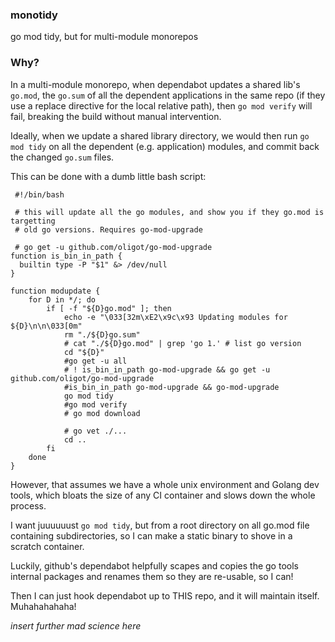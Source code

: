 ### monotidy
go mod tidy, but for multi-module monorepos

### Why?

In a multi-module monorepo, when dependabot updates a shared lib's `go.mod`, the `go.sum` of all the dependent applications in the same repo (if they use a replace directive for the local relative path), then `go mod verify` will fail, breaking the build without manual intervention.

Ideally, when we update a shared library directory, we would then run `go mod tidy` on all the dependent (e.g. application) modules, and commit back the changed `go.sum` files.

This can be done with a dumb little bash script:
```shell
 #!/bin/bash

 # this will update all the go modules, and show you if they go.mod is targetting
 # old go versions. Requires go-mod-upgrade

 # go get -u github.com/oligot/go-mod-upgrade
function is_bin_in_path {
  builtin type -P "$1" &> /dev/null
}

function modupdate {
    for D in */; do
        if [ -f "${D}go.mod" ]; then
            echo -e "\033[32m\xE2\x9c\x93 Updating modules for ${D}\n\n\033[0m"
            rm "./${D}go.sum"
            # cat "./${D}go.mod" | grep 'go 1.' # list go version
            cd "${D}"
            #go get -u all
            # ! is_bin_in_path go-mod-upgrade && go get -u github.com/oligot/go-mod-upgrade
            #is_bin_in_path go-mod-upgrade && go-mod-upgrade
            go mod tidy
            #go mod verify
            # go mod download

            # go vet ./...
            cd ..
        fi
    done
}
```

However, that assumes we have a whole unix environment and Golang dev tools, which bloats the size of any CI container and slows down the whole process.

I want juuuuuust `go mod tidy`, but from a root directory on all go.mod file containing subdirectories, so I can make a static binary to shove in a scratch container.

Luckily, github's dependabot helpfully scapes and copies the go tools internal packages and renames them so they are re-usable, so I can!

Then I can just hook dependabot up to THIS repo, and it will maintain itself. Muhahahahaha!

_insert further mad science here_